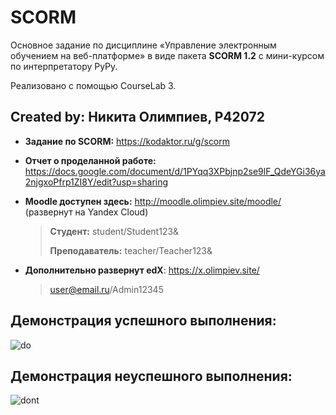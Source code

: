 # SCORM
Основное задание по дисциплине «Управление электронным обучением на веб-платформе» в виде пакета **SCORM 1.2** с мини-курсом по интерпретатору PyPy.

Реализовано с помощью CourseLab 3.

## **Created by:** Никита Олимпиев, P42072


* **Задание по SCORM:** https://kodaktor.ru/g/scorm
* **Отчет о проделанной работе:** https://docs.google.com/document/d/1PYqq3XPbjnp2se9lF_QdeYGi36ya2njgxoPfrp1ZI8Y/edit?usp=sharing
* **Moodle доступен здесь:** http://moodle.olimpiev.site/moodle/ (развернут на Yandex Cloud)

  > **Студент:** student/Student123&
  > 
  > **Преподаватель:** teacher/Teacher123&

* **Дополнительно развернут edX**: https://x.olimpiev.site/
  > user@email.ru/Admin12345

## Демонстрация успешного выполнения:
![do](https://user-images.githubusercontent.com/67209858/145906231-dcb01078-c36f-42f5-856a-aa6bff5ee666.gif)

## Демонстрация неуспешного выполнения:
![dont](https://user-images.githubusercontent.com/67209858/145906230-0b498287-41f6-438d-9d25-af5ea5e5b02f.gif)
